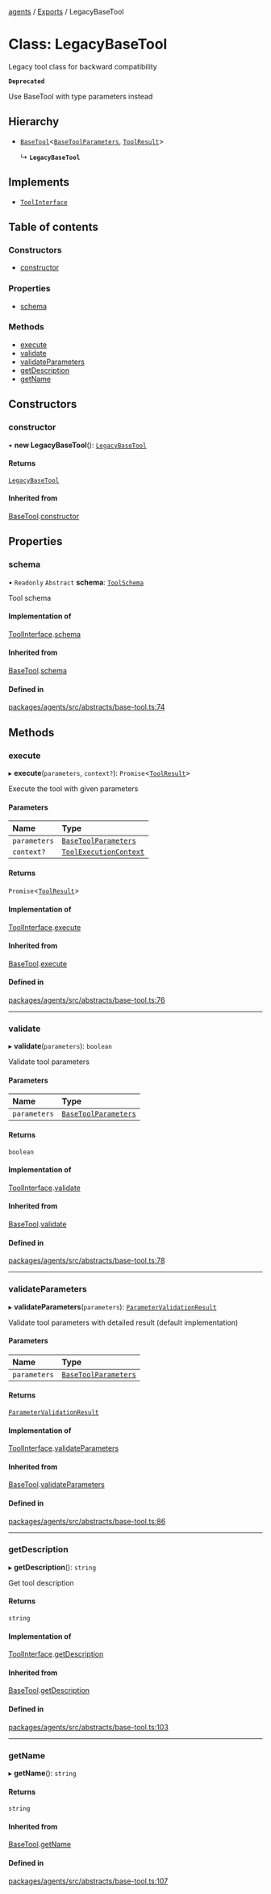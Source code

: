 <!-- 
 ⚠️  AUTO-GENERATED FILE - DO NOT EDIT MANUALLY
 This file is automatically generated by scripts/docs-generator.js
 To make changes, edit the source TypeScript files or update the generator script
-->

[agents](../../) / [Exports](../modules) / LegacyBaseTool

# Class: LegacyBaseTool

Legacy tool class for backward compatibility

**`Deprecated`**

Use BaseTool with type parameters instead

## Hierarchy

- [`BaseTool`](BaseTool)\<[`BaseToolParameters`](../modules#basetoolparameters), [`ToolResult`](../interfaces/ToolResult)\>

  ↳ **`LegacyBaseTool`**

## Implements

- [`ToolInterface`](../interfaces/ToolInterface)

## Table of contents

### Constructors

- [constructor](LegacyBaseTool#constructor)

### Properties

- [schema](LegacyBaseTool#schema)

### Methods

- [execute](LegacyBaseTool#execute)
- [validate](LegacyBaseTool#validate)
- [validateParameters](LegacyBaseTool#validateparameters)
- [getDescription](LegacyBaseTool#getdescription)
- [getName](LegacyBaseTool#getname)

## Constructors

### constructor

• **new LegacyBaseTool**(): [`LegacyBaseTool`](LegacyBaseTool)

#### Returns

[`LegacyBaseTool`](LegacyBaseTool)

#### Inherited from

[BaseTool](BaseTool).[constructor](BaseTool#constructor)

## Properties

### schema

• `Readonly` `Abstract` **schema**: [`ToolSchema`](../interfaces/ToolSchema)

Tool schema

#### Implementation of

[ToolInterface](../interfaces/ToolInterface).[schema](../interfaces/ToolInterface#schema)

#### Inherited from

[BaseTool](BaseTool).[schema](BaseTool#schema)

#### Defined in

[packages/agents/src/abstracts/base-tool.ts:74](https://github.com/woojubb/robota/blob/d84cd2e1e6915e9f7e9aff8f9b06df02e55c139b/packages/agents/src/abstracts/base-tool.ts#L74)

## Methods

### execute

▸ **execute**(`parameters`, `context?`): `Promise`\<[`ToolResult`](../interfaces/ToolResult)\>

Execute the tool with given parameters

#### Parameters

| Name | Type |
| :------ | :------ |
| `parameters` | [`BaseToolParameters`](../modules#basetoolparameters) |
| `context?` | [`ToolExecutionContext`](../interfaces/ToolExecutionContext) |

#### Returns

`Promise`\<[`ToolResult`](../interfaces/ToolResult)\>

#### Implementation of

[ToolInterface](../interfaces/ToolInterface).[execute](../interfaces/ToolInterface#execute)

#### Inherited from

[BaseTool](BaseTool).[execute](BaseTool#execute)

#### Defined in

[packages/agents/src/abstracts/base-tool.ts:76](https://github.com/woojubb/robota/blob/d84cd2e1e6915e9f7e9aff8f9b06df02e55c139b/packages/agents/src/abstracts/base-tool.ts#L76)

___

### validate

▸ **validate**(`parameters`): `boolean`

Validate tool parameters

#### Parameters

| Name | Type |
| :------ | :------ |
| `parameters` | [`BaseToolParameters`](../modules#basetoolparameters) |

#### Returns

`boolean`

#### Implementation of

[ToolInterface](../interfaces/ToolInterface).[validate](../interfaces/ToolInterface#validate)

#### Inherited from

[BaseTool](BaseTool).[validate](BaseTool#validate)

#### Defined in

[packages/agents/src/abstracts/base-tool.ts:78](https://github.com/woojubb/robota/blob/d84cd2e1e6915e9f7e9aff8f9b06df02e55c139b/packages/agents/src/abstracts/base-tool.ts#L78)

___

### validateParameters

▸ **validateParameters**(`parameters`): [`ParameterValidationResult`](../interfaces/ParameterValidationResult)

Validate tool parameters with detailed result (default implementation)

#### Parameters

| Name | Type |
| :------ | :------ |
| `parameters` | [`BaseToolParameters`](../modules#basetoolparameters) |

#### Returns

[`ParameterValidationResult`](../interfaces/ParameterValidationResult)

#### Implementation of

[ToolInterface](../interfaces/ToolInterface).[validateParameters](../interfaces/ToolInterface#validateparameters)

#### Inherited from

[BaseTool](BaseTool).[validateParameters](BaseTool#validateparameters)

#### Defined in

[packages/agents/src/abstracts/base-tool.ts:86](https://github.com/woojubb/robota/blob/d84cd2e1e6915e9f7e9aff8f9b06df02e55c139b/packages/agents/src/abstracts/base-tool.ts#L86)

___

### getDescription

▸ **getDescription**(): `string`

Get tool description

#### Returns

`string`

#### Implementation of

[ToolInterface](../interfaces/ToolInterface).[getDescription](../interfaces/ToolInterface#getdescription)

#### Inherited from

[BaseTool](BaseTool).[getDescription](BaseTool#getdescription)

#### Defined in

[packages/agents/src/abstracts/base-tool.ts:103](https://github.com/woojubb/robota/blob/d84cd2e1e6915e9f7e9aff8f9b06df02e55c139b/packages/agents/src/abstracts/base-tool.ts#L103)

___

### getName

▸ **getName**(): `string`

#### Returns

`string`

#### Inherited from

[BaseTool](BaseTool).[getName](BaseTool#getname)

#### Defined in

[packages/agents/src/abstracts/base-tool.ts:107](https://github.com/woojubb/robota/blob/d84cd2e1e6915e9f7e9aff8f9b06df02e55c139b/packages/agents/src/abstracts/base-tool.ts#L107)
